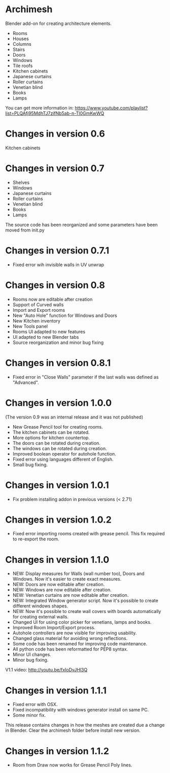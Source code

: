 Archimesh
=======

Blender add-on for creating architecture elements.

- Rooms
- Houses
- Columns
- Stairs
- Doors
- Windows
- Tile roofs
- Kitchen cabinets
- Japanese curtains
- Roller curtains
- Venetian blind
- Books
- Lamps

You can get more information in: https://www.youtube.com/playlist?list=PLQAfj95MdhTJ7zifNb5ab-n-TI0GmKwWQ

Changes in version 0.6
=============================
Kitchen cabinets

Changes in version 0.7
=============================
- Shelves
- Windows
- Japanese curtains
- Roller curtains
- Venetian blind
- Books
- Lamps

The source code has been reorganized and some parameters have been moved from init.py

Changes in version 0.7.1
=============================
- Fixed error wih invisible walls in UV unwrap

Changes in version 0.8
=============================
- Rooms now are editable after creation
- Support of Curved walls
- Import and Export rooms
- New "Auto Hole" function for Windows and Doors
- New Kitchen inventory
- New Tools panel
- Rooms UI adapted to new features
- UI adapted to new Blender tabs
- Source reorganization and minor bug fixing

Changes in version 0.8.1
=============================
- Fixed error in "Close Walls" parameter if the last walls was defined as "Advanced".


Changes in version 1.0.0
=============================
(The version 0.9 was an internal release and it was not published)


- New Grease Pencil tool for creating rooms.
- The kitchen cabinets can be rotated.
- More options for kitchen countertop.
- The doors can be rotated during creation.
- The windows can be rotated during creation.
- Improved boolean operator for autohole function.
- Fixed error using languages different of English.
- Small bug fixing.

Changes in version 1.0.1
=============================
- Fix problem installing addon in previous versions (< 2.71)

Changes in version 1.0.2
=============================
- Fixed error importing rooms created with grease pencil. This fix required to re-export the room.

Changes in version 1.1.0
=============================
- NEW: Display measures for Walls (wall number too), Doors and Windows. Now it's easier to create exact measures.
- NEW: Doors are now editable after creation.
- NEW: Windows are now editable after creation.
- NEW: Venetian curtains are now editable after creation.
- NEW: Integrated Window generator script. Now it's possible to create different windows shapes.
- NEW: Now it's possible to create wall covers with boards automatically for creating external walls.
- Changed UI for using color picker for venetians, lamps and books.
- Improved Room Import/Export process.
- Autohole controllers are now visible for improving usability.
- Changed glass material for avoiding wrong reflections.
- Some code has been renamed for improving code maintenance.
- All python code has been reformatted for PEP8 syntax.
- Minor UI changes.
- Minor bug fixing.
 
V1.1 video: http://youtu.be/fxIoDvJHl3Q

Changes in version 1.1.1
=============================
- Fixed error with OSX.
- Fixed incompatibility with windows generator install on same PC.
- Some minor fix.

This release contains changes in how the meshes are created due a change in Blender. Clear the archimesh folder before install new version.

Changes in version 1.1.2
=============================
- Room from Draw now works for Grease Pencil Poly lines.
